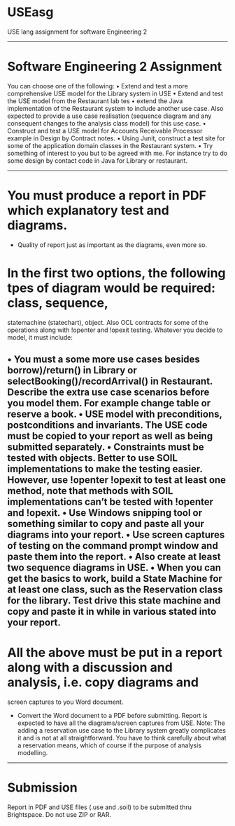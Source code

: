 # USEasg
USE lang assignment for software Engineering 2

---

# Software Engineering 2 Assignment

You can choose one of the following:
• Extend and test a more comprehensive USE model for the Library system in USE
• Extend and test the USE model from the Restaurant lab tes
• extend the Java implementation of the Restaurant system to include another use case. Also 
expected to provide a use case realisation (sequence diagram and any consequent changes 
to the analysis class model) for this use case.
• Construct and test a USE model for Accounts Receivable Processor example in Design by 
Contract notes.
• Using Junit, construct a test site for some of the application domain classes in the Restaurant 
system.
• Try something of interest to you but to be agreed with me. For instance try to do some 
design by contact code in Java for Library or restaurant.

---
# You must produce a report in PDF which explanatory test and diagrams. 
- Quality of report just as important as the diagrams, even more so.

# In the first two options, the following tpes of diagram would be required: class, sequence, 
statemachine (statechart), object. Also OCL contracts for some of the operations along with !openter 
and !opexit testing. 
Whatever you decide to model, it must include:

  • You must a some more use cases besides borrow)/return() in Library or  selectBooking()/recordArrival() in Restaurant. Describe the extra use case scenarios before you model them. For example change table or reserve a book.
  • USE model with preconditions, postconditions and invariants. The USE code must be copied to your report as well as being submitted separately. 
  • Constraints must be tested with objects. Better to use SOIL implementations to make the testing easier. However, use !openter !opexit to test at least one method, note that methods with SOIL implementations can’t be tested with !openter and !opexit.
  • Use Windows snipping tool or something similar to copy and paste all your diagrams into your report.
  • Use screen captures of testing on the command prompt window and paste them into the 
  report.
  • Also create at least two sequence diagrams in USE.
  • When you can get the basics to work, build a State Machine for at least one class, such as the Reservation class for the library. Test drive this state machine and copy and paste it in while in various stated into your report.
---
# All the above must be put in a report along with a discussion and analysis, i.e. copy diagrams and 
screen captures to you Word document. 
- Convert the Word document to a PDF before submitting.
  Report is expected to have all the diagrams/screen captures from USE. 
  Note: The adding a reservation use case to the Library system greatly complicates it and is not at all 
  straightforward. You have to think carefully about what a reservation means, which of course if the 
  purpose of analysis modelling.

---
# Submission
Report in PDF and USE files (.use and .soil) to be submitted thru Brightspace. Do not use ZIP or 
RAR.

